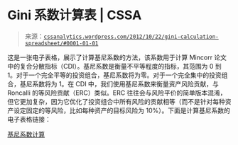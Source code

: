 <!--yml

category: 未分类

日期：2024 年 05 月 12 日 18:04:46

-->

# Gini 系数计算表 | CSSA

> 来源：[`cssanalytics.wordpress.com/2012/10/22/gini-calculation-spreadsheet/#0001-01-01`](https://cssanalytics.wordpress.com/2012/10/22/gini-calculation-spreadsheet/#0001-01-01)

这是一张电子表格，展示了计算基尼系数的方法，该系数用于计算 Mincorr 论文中的复合分散指标（CDI）。基尼系数是衡量不平等程度的指标，其范围为 0 到 1。对于一个完全平等的投资组合，基尼系数将为零。对于一个完全集中的投资组合，基尼系数将为 1。在 CDI 中，我们使用基尼系数来衡量资产风险贡献，与 Roncalli 的等风险贡献（ERC）类似。ERC 往往会与风险平价的简单版本混淆，但它更加复杂，因为它优化了投资组合中所有风险的贡献相等（而不是针对每种资产设定固定的等风险，比如每种资产的目标风险为 10%）。下面是计算基尼系数的电子表格链接：

[基尼系数计算](https://cssanalytics.files.wordpress.com/2012/10/gini-calculation.xlsx)
